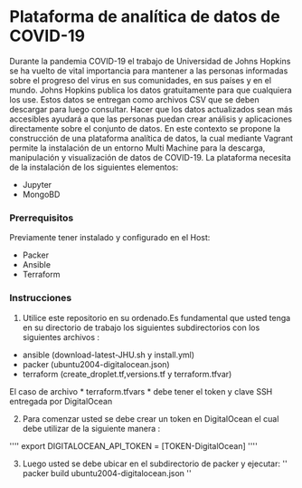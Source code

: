 # Plataforma de analítica de datos de COVID-19
Durante la pandemia COVID-19 el trabajo de Universidad de Johns Hopkins se ha vuelto de vital importancia para mantener a las personas informadas sobre el progreso del virus en sus comunidades, en sus países y en el mundo.
Johns Hopkins publica los datos gratuitamente para que cualquiera los use.  Estos datos se entregan como archivos CSV que se deben descargar para luego consultar.  Hacer que los datos actualizados sean más accesibles ayudará a que las personas puedan crear análisis y aplicaciones directamente sobre el conjunto de datos. 
En este contexto se propone la construcción de una plataforma analítica de datos, la cual mediante Vagrant permite la instalación de un entorno Multi Machine para la descarga, manipulación y visualización de datos de COVID-19. La plataforma necesita de la instalación de los siguientes elementos: 

- Jupyter
- MongoBD
### Prerrequisitos 
Previamente tener instalado y configurado en el Host:
- Packer 
- Ansible 
- Terraform 
### Instrucciones
1. Utilice este repositorio en su ordenado.Es fundamental que usted tenga en su directorio de trabajo los siguientes subdirectorios con los siguientes archivos : 

- ansible (download-latest-JHU.sh y install.yml)
- packer (ubuntu2004-digitalocean.json)
- terraform (create_droplet.tf,versions.tf y terraform.tfvar)

El caso de archivo * terraform.tfvars *  debe tener el token y clave SSH entregada por DigitalOcean

2. Para comenzar usted se debe crear un token en DigitalOcean el cual debe utilizar de la siguiente manera : 

''''
export DIGITALOCEAN_API_TOKEN = [TOKEN-DigitalOcean]
''''

3. Luego usted se debe ubicar en el subdirectorio de packer y ejecutar: 
'' 
packer build ubuntu2004-digitalocean.json
'' 
